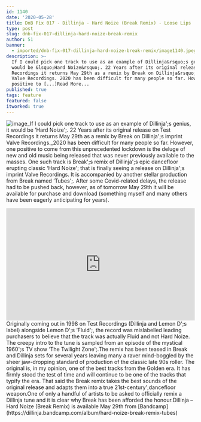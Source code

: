```yaml
---
id: 1140
date: '2020-05-28'
title: DnB Fix 017 - Dillinja - Hard Noize (Break Remix) - Loose Lips
type: post
slug: dnb-fix-017-dillinja-hard-noize-break-remix
author: 51
banner:
  - imported/dnb-fix-017-dillinja-hard-noize-break-remix/image1140.jpeg
description: >-
  If I could pick one track to use as an example of Dillinja&rsquo;s genius, it
  would be &lsquo;Hard Noize&rsquo;. 22 Years after its original release on Test
  Recordings it returns May 29th as a remix by Break on Dillinja&rsquo;s imprint
  Valve Recordings. 2020 has been difficult for many people so far. However, one
  positive to [...]Read More...
published: true
tags: feature
featured: false
itworked: true
---
```

![image](../imported/dnb-fix-017-dillinja-hard-noize-break-remix/image1140.jpeg)_If I could pick one track to use as an example of Dillinja';s genius, it would be ‘Hard Noize';. 22 Years after its original release on Test Recordings it returns May 29th as a remix by Break on Dillinja';s imprint Valve Recordings._2020 has been difficult for many people so far. However, one positive to come from this unprecedented lockdown is the deluge of new and old music being released that was never previously available to the masses. One such track is Break';s remix of Dillinja';s epic dancefloor erupting classic ‘Hard Noize'; that is finally seeing a release on Dillinja';s imprint Valve Recordings. It is accompanied by another stellar production from Break named ‘Tubes';. After some Covid-related delays, the release had to be pushed back, however, as of tomorrow May 29th it will be available for purchase and download (something myself and many others have been eagerly anticipating for years).

<iframe width='100%' height='300' scrolling='no' frameborder='no' allow='autoplay' src='https://www.youtube.com/embed/sFNfVtuqvLU'></iframe>Originally coming out in 1998 on Test Recordings (Dillinja and Lemon D';s label) alongside Lemon D';s ‘Fluid';, the record was mislabelled leading purchasers to believe that the track was actually Fluid and not Hard Noize. The creepy intro to the tune is sampled from an episode of the mystical 1960';s TV show ‘The Twilight Zone';.The remix has been teased in Break and Dillinja sets for several years leaving many a raver mind-boggled by the sheer jaw-dropping standard of production of the classic late 90s roller. The original is, in my opinion, one of the best tracks from the Golden era. It has firmly stood the test of time and will continue to be one of the tracks that typify the era. That said the Break remix takes the best sounds of the original release and adapts them into a true 21st-century';dancefloor weapon.One of only a handful of artists to be asked to officially remix a Dillinja tune and it is clear why Break has been afforded the honour.Dillinja – Hard Noize (Break Remix) is available May 29th from [Bandcamp](https://dillinja.bandcamp.com/album/hard-noize-break-remix-tubes)